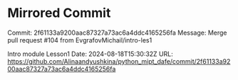 # Mirrored Commit

Commit: 2f61133a9200aac87327a73ac6a4ddc4165256fa
Message: Merge pull request #104 from EvgrafovMichail/intro-les1

Intro module Lesson1
Date: 2024-08-18T15:30:32Z
URL: https://github.com/Alinaandyushkina/python_mipt_dafe/commit/2f61133a9200aac87327a73ac6a4ddc4165256fa